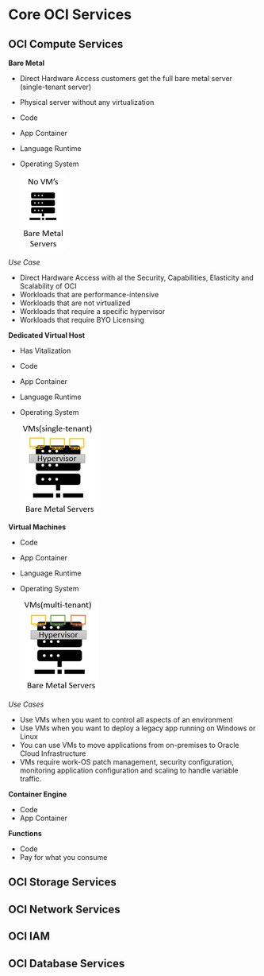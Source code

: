 # Core OCI Services

## OCI Compute Services

**Bare Metal**
- Direct Hardware Access customers get the full bare metal server (single-tenant server)
- Physical server without any virtualization
- Code 
- App Container
- Language Runtime
- Operating System

    ![Bare Metal](img/bare_metal.png)

*Use Case*
- Direct Hardware  Access with al the Security, Capabilities, Elasticity and Scalability of OCI
- Workloads that are performance-intensive
- Workloads that are not virtualized 
- Workloads that require a specific hypervisor
- Workloads that require BYO Licensing

**Dedicated Virtual Host**
- Has Vitalization
- Code
- App Container
- Language Runtime
- Operating System

    ![Dedicated Virtual Host](img/dedicate.png)

**Virtual Machines**
- Code
- App Container
- Language Runtime
- Operating System

    ![Dedicated Virtual Host](img/virtual_machine.png)

*Use Cases*
- Use VMs when you want to control all aspects of an environment
- Use VMs when you want to deploy a legacy app running on Windows or Linux
- You can use VMs to move applications from on-premises to Oracle Cloud Infrastructure
- VMs require work-OS patch management, security configuration, monitoring application configuration and scaling to handle variable traffic.

**Container Engine**
- Code
- App Container

**Functions**
- Code
- Pay for what you consume

## OCI Storage Services

## OCI Network Services

## OCI IAM

## OCI Database Services

## 